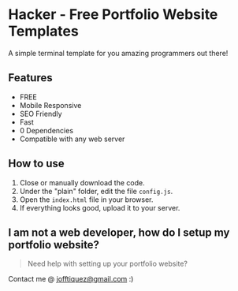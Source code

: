 # Hacker - Free Portfolio Website Templates

A simple terminal template for you amazing programmers out there!

## Features

- FREE
- Mobile Responsive
- SEO Friendly
- Fast
- 0 Dependencies
- Compatible with any web server

## How to use

1. Close or manually download the code.
2. Under the "plain" folder, edit the file `config.js`.
3. Open the `index.html` file in your browser.
4. If everything looks good, upload it to your server.

## I am not a web developer, how do I setup my portfolio website?

> Need help with setting up your portfolio website?

Contact me @ jofftiquez@gmail.com :)